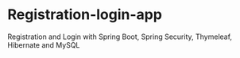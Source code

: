 # Registration-login-app

Registration and Login with Spring Boot, Spring Security, Thymeleaf, Hibernate and MySQL

